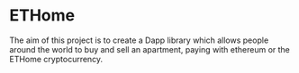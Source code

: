 # ETHome
The aim of this project is to create a Dapp library which allows people around the world to buy and sell an apartment, paying with ethereum or the ETHome cryptocurrency.
